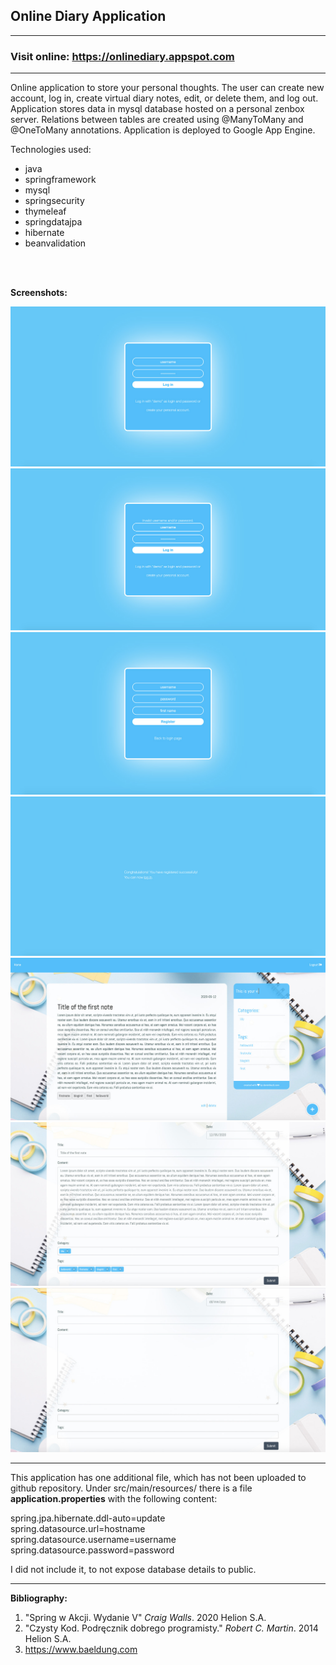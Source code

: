 <h2>Online Diary Application</h2>

<hr/>

<h3>Visit online: <a href="https://onlinediary.appspot.com">https://onlinediary.appspot.com</a></h3>

<hr/>

<p>Online application to store your personal thoughts. The user can create new account, log in, create virtual diary notes, edit, or delete them, and log out. Application stores data in mysql database hosted on a personal zenbox server. Relations between tables are created using @ManyToMany and @OneToMany annotations. Application is deployed to Google App Engine.</p> <p>Technologies used:</p>
  
  <ul>
    <li>java</li>
    <li>springframework</li>
    <li>mysql</li>
    <li>springsecurity</li>
    <li>thymeleaf</li>
    <li>springdatajpa</li>
    <li>hibernate</li>
    <li>beanvalidation</li>  
  </ul>

<br>


<br>

<b>Screenshots:</b>

<img src="https://github.com/dominikazb/onlinediary/blob/master/screenshots/onlinediary1.jpg">
<img src="https://github.com/dominikazb/onlinediary/blob/master/screenshots/onlinediary2.jpg">
<img src="https://github.com/dominikazb/onlinediary/blob/master/screenshots/onlinediary3.jpg">
<img src="https://github.com/dominikazb/onlinediary/blob/master/screenshots/onlinediary4.jpg">
<img src="https://github.com/dominikazb/onlinediary/blob/master/screenshots/onlinediary5.jpg">
<img src="https://github.com/dominikazb/onlinediary/blob/master/screenshots/onlinediary6.jpg">
<img src="https://github.com/dominikazb/onlinediary/blob/master/screenshots/onlinediary7.jpg">





<hr/>
This application has one additional file, which has not been uploaded to github repository.
Under src/main/resources/ there is a file <b>application.properties</b> with the following content:

spring.jpa.hibernate.ddl-auto=update<br>
spring.datasource.url=hostname<br>
spring.datasource.username=username<br>
spring.datasource.password=password

I did not include it, to not expose database details to public.

<hr/>




<b>Bibliography:</b>
1. "Spring w Akcji. Wydanie V" <i>Craig Walls</i>. 2020 Helion S.A.
2. "Czysty Kod. Podręcznik dobrego programisty." <i>Robert C. Martin</i>. 2014 Helion S.A.
3. https://www.baeldung.com
